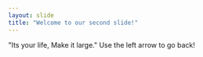 ```yaml
---
layout: slide
title: "Welcome to our second slide!"
---
```

"Its your life, Make it large."
Use the left arrow to go back!
